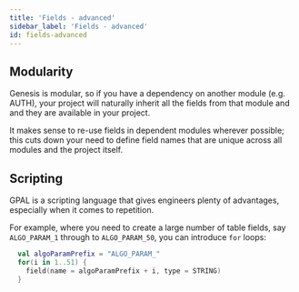 ```yaml
---
title: 'Fields - advanced'
sidebar_label: 'Fields - advanced'
id: fields-advanced
---
```


## Modularity

Genesis is modular, so if you have a dependency on another module (e.g. AUTH), your project will naturally inherit all the fields from that module and and they are available in your project. 

It makes sense to re-use fields in dependent modules wherever possible; this cuts down your need to define field names that are unique across all modules and the project itself.

## Scripting

GPAL is a scripting language that gives engineers plenty of advantages, especially when it comes to repetition. 

For example, where you need to create a large number of table fields, say `ALGO_PARAM_1` through to `ALGO_PARAM_50`, you can introduce `for` loops:

```kotlin
  val algoParamPrefix = "ALGO_PARAM_"
  for(i in 1..51) {
    field(name = algoParamPrefix + i, type = STRING)
  }
```
